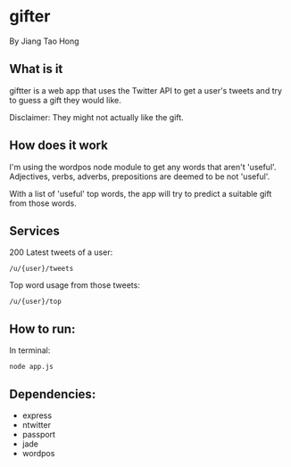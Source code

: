 # gifter

By Jiang Tao Hong

## What is it

giftter is a web app that uses the Twitter API to get a user's tweets and try to guess a gift they would like.

Disclaimer: They might not actually like the gift.

## How does it work

I'm using the wordpos node module to get any words that aren't 'useful'. Adjectives, verbs, adverbs, prepositions are deemed to be not 'useful'. 

With a list of 'useful' top words, the app will try to predict a suitable gift from those words.

## Services

200 Latest tweets of a user:
	
	/u/{user}/tweets

Top word usage from those tweets:
	
	/u/{user}/top

## How to run:

In terminal:

	node app.js

## Dependencies:

* express 
* ntwitter
* passport
* jade
* wordpos
